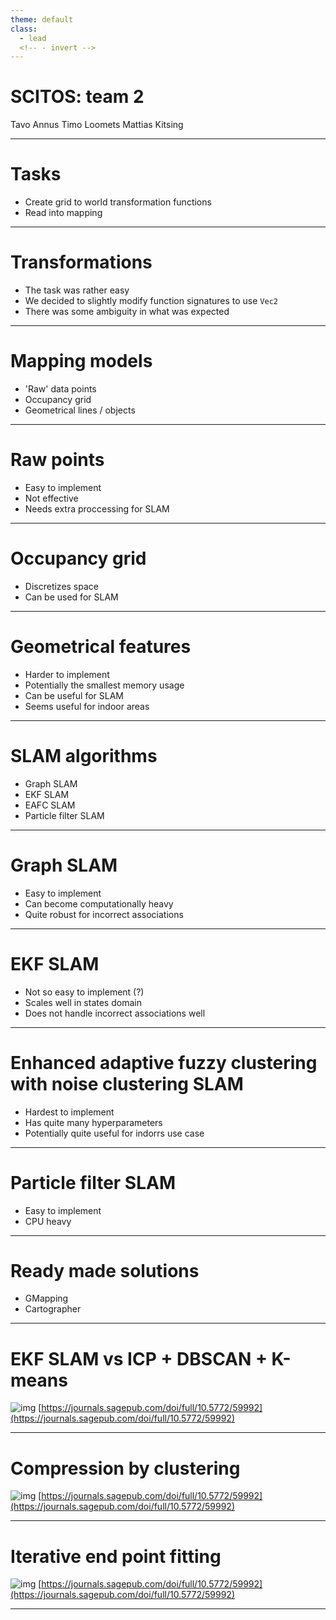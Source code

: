 ```yaml
---
theme: default
class:
  - lead
  <!-- - invert -->
---
```


# SCITOS: team 2

Tavo Annus
Timo Loomets
Mattias Kitsing

---

# Tasks

- Create grid to world transformation functions
- Read into mapping

---

# Transformations
- The task was rather easy
- We decided to slightly modify function signatures to use `Vec2`
- There was some ambiguity in what was expected

---

# Mapping models

- 'Raw' data points
- Occupancy grid
- Geometrical lines / objects

---

# Raw points

- Easy to implement
- Not effective
- Needs extra proccessing for SLAM

---

# Occupancy grid

- Discretizes space
- Can be used for SLAM

---

# Geometrical features
- Harder to implement
- Potentially the smallest memory usage
- Can be useful for SLAM
- Seems useful for indoor areas

---

# SLAM algorithms
- Graph SLAM
- EKF SLAM
- EAFC SLAM
- Particle filter SLAM

---

# Graph SLAM
- Easy to implement
- Can become computationally heavy
- Quite robust for incorrect associations

---

# EKF SLAM
- Not so easy to implement (?)
- Scales well in states domain
- Does not handle incorrect associations well

---

# Enhanced adaptive fuzzy clustering with noise clustering SLAM
- Hardest to implement
- Has quite many hyperparameters
- Potentially quite useful for indorrs use case

---

# Particle filter SLAM
- Easy to implement
- CPU heavy

---

# Ready made solutions
- GMapping
- Cartographer

---

# EKF SLAM vs ICP + DBSCAN + K-means

![img](https://journals.sagepub.com/na101/home/literatum/publisher/sage/journals/content/arxa/2015/arxa_12_3/59992/20161205/images/medium/10.5772_59992-fig24.gif)
[https://journals.sagepub.com/doi/full/10.5772/59992](https://journals.sagepub.com/doi/full/10.5772/59992)

---

# Compression by clustering

![img](https://journals.sagepub.com/na101/home/literatum/publisher/sage/journals/content/arxa/2015/arxa_12_3/59992/20161205/images/medium/10.5772_59992-fig12.gif)
[https://journals.sagepub.com/doi/full/10.5772/59992](https://journals.sagepub.com/doi/full/10.5772/59992)

--- 

# Iterative end point fitting
![img](https://journals.sagepub.com/na101/home/literatum/publisher/sage/journals/content/arxa/2015/arxa_12_3/59992/20161205/images/medium/10.5772_59992-fig6.gif)
[https://journals.sagepub.com/doi/full/10.5772/59992](https://journals.sagepub.com/doi/full/10.5772/59992)

---


